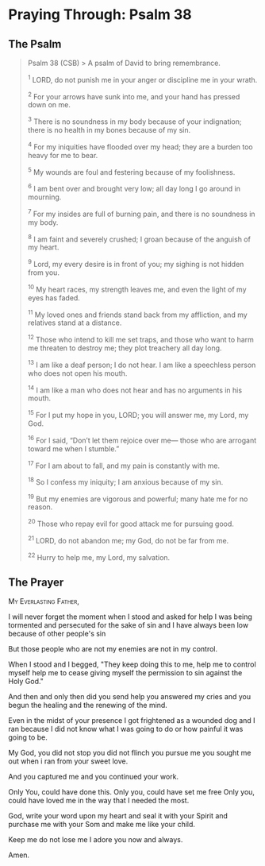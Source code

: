# Praying Through: Psalm 38

## The Psalm

>Psalm 38 (CSB)  >
><sup></sup> A psalm of David to bring remembrance. 
>
><sup>1</sup> LORD, do not punish me in your anger or discipline me in your wrath. 
>
><sup>2</sup> For your arrows have sunk into me, and your hand has pressed down on me. 
>
><sup>3</sup> There is no soundness in my body because of your indignation; there is no health in my bones because of my sin. 
>
><sup>4</sup> For my iniquities have flooded over my head; they are a burden too heavy for me to bear. 
>
><sup>5</sup> My wounds are foul and festering because of my foolishness. 
>
><sup>6</sup> I am bent over and brought very low; all day long I go around in mourning. 
>
><sup>7</sup> For my insides are full of burning pain, and there is no soundness in my body. 
>
><sup>8</sup> I am faint and severely crushed; I groan because of the anguish of my heart. 
>
><sup>9</sup> Lord, my every desire is in front of you; my sighing is not hidden from you. 
>
><sup>10</sup> My heart races, my strength leaves me, and even the light of my eyes has faded. 
>
><sup>11</sup> My loved ones and friends stand back from my affliction, and my relatives stand at a distance. 
>
><sup>12</sup> Those who intend to kill me set traps, and those who want to harm me threaten to destroy me; they plot treachery all day long. 
>
><sup>13</sup> I am like a deaf person; I do not hear. I am like a speechless person who does not open his mouth. 
>
><sup>14</sup> I am like a man who does not hear and has no arguments in his mouth. 
>
><sup>15</sup> For I put my hope in you, LORD; you will answer me, my Lord, my God. 
>
><sup>16</sup> For I said, “Don’t let them rejoice over me— those who are arrogant toward me when I stumble.” 
>
><sup>17</sup> For I am about to fall, and my pain is constantly with me. 
>
><sup>18</sup> So I confess my iniquity; I am anxious because of my sin. 
>
><sup>19</sup> But my enemies are vigorous and powerful; many hate me for no reason. 
>
><sup>20</sup> Those who repay evil for good attack me for pursuing good. 
>
><sup>21</sup> LORD, do not abandon me; my God, do not be far from me. 
>
><sup>22</sup> Hurry to help me, my Lord, my salvation.

## The Prayer

<div style="font-variant: small-caps;">
My Everlasting Father,
</div>


I will never forget
  the moment
  when I stood
  and asked for help
I was being tormented 
  and persecuted
  for the sake of sin
  and I have always been low
  because of other people's sin

But those people
  who are not my enemies
  are not in my control.

When I stood
  and I begged,
  "They keep doing this to me,
  help me to control myself
  help me to cease
  giving myself
  the permission to sin
  against the Holy God."

And then
  and only then
  did you send help
  you answered my cries
  and you begun the healing
  and the renewing of the mind.

Even in the midst of your presence
  I got frightened
  as a wounded dog
  and I ran
  because I did not know
  what I was going to do
  or how painful it was going to be.

My God,
  you did not stop
  you did not flinch
  you pursue me
  you sought me out
  when i ran from your sweet love.

And you captured me
  and you continued your work.

Only You,
  could have done this.
  Only you,
  could have set me free
  Only you,
  could have loved me
  in the way that I needed the most.

God,
  write your word
  upon my heart
  and seal it with your Spirit
  and purchase me with your Som
  and make me like your child.

Keep me
  do not lose me
I adore you
  now and always.

Amen.
